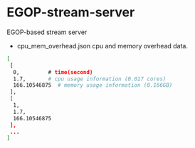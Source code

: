 # EGOP-stream-server
EGOP-based stream server

- cpu_mem_overhead.json   cpu and memory overhead data.
```bash
[
 [
  0,         # time(second)
  1.7,       # cpu usage information (0.017 cores)
  166.10546875  # memory usage information (0.166GB) 
 ],
 [
  1,
  1.7,
  166.10546875
 ],
 ...
] 

```